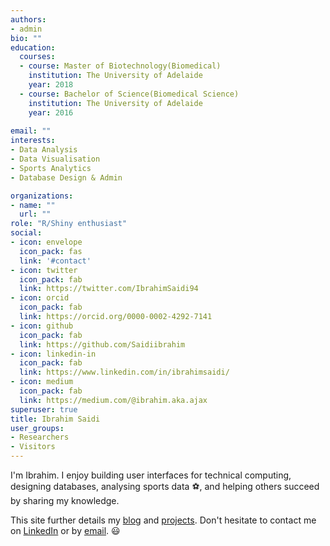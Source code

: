 ```yaml
---
authors:
- admin
bio: ""
education:
  courses:
  - course: Master of Biotechnology(Biomedical)
    institution: The University of Adelaide
    year: 2018
  - course: Bachelor of Science(Biomedical Science)
    institution: The University of Adelaide
    year: 2016
    
email: ""
interests:
- Data Analysis
- Data Visualisation
- Sports Analytics
- Database Design & Admin 

organizations:
- name: ""
  url: ""
role: "R/Shiny enthusiast"
social:
- icon: envelope
  icon_pack: fas
  link: '#contact'
- icon: twitter
  icon_pack: fab
  link: https://twitter.com/IbrahimSaidi94
- icon: orcid
  icon_pack: fab
  link: https://orcid.org/0000-0002-4292-7141
- icon: github
  icon_pack: fab
  link: https://github.com/Saidiibrahim
- icon: linkedin-in
  icon_pack: fab
  link: https://www.linkedin.com/in/ibrahimsaidi/
- icon: medium
  icon_pack: fab
  link: https://medium.com/@ibrahim.aka.ajax
superuser: true
title: Ibrahim Saidi
user_groups:
- Researchers
- Visitors
---
```


I'm Ibrahim. I enjoy building user interfaces for technical computing, designing databases, analysing sports data :soccer:, and helping others succeed by sharing my knowledge. 

This site further details my [blog](/post) and [projects](/projects). Don't hesitate to contact me on [LinkedIn](https://www.linkedin.com/in/ibrahim-saidi-782587181/) or by [email](#contact). :smiley: